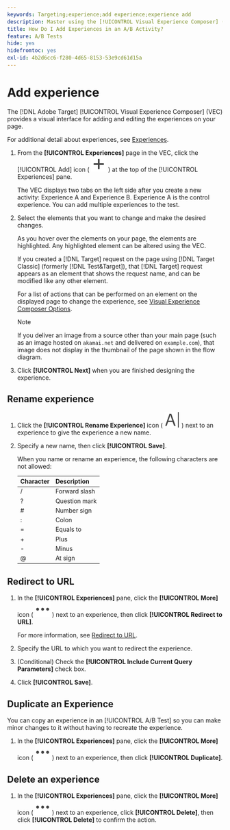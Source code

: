 ```yaml
---
keywords: Targeting;experience;add experience;experience add
description: Master using the [!UICONTROL Visual Experience Composer] (VEC) to add experiences to activities.
title: How Do I Add Experiences in an A/B Activity?
feature: A/B Tests
hide: yes
hidefromtoc: yes
exl-id: 4b2d6cc6-f280-4d65-8153-53e9cd61d15a
---
```

# Add experience

The [!DNL Adobe Target] [!UICONTROL Visual Experience Composer] (VEC) provides a visual interface for adding and editing the experiences on your page.

For additional detail about experiences, see [Experiences](/help/main/c-experiences/experiences.md#concept_A2E10F6AFB3D4AEAB6951EE14688848D). 

1. From the **[!UICONTROL Experiences]** page in the VEC, click the [!UICONTROL Add] icon ( ![Add icon](/help/main/assets/icons/Add.svg) ) at the top of the [!UICONTROL Experiences] pane.

   The VEC displays two tabs on the left side after you create a new activity: Experience A and Experience B. Experience A is the control experience. You can add multiple experiences to the test.

1. Select the elements that you want to change and make the desired changes.

   As you hover over the elements on your page, the elements are highlighted. Any highlighted element can be altered using the VEC.

   If you created a [!DNL Target] request on the page using [!DNL Target Classic] (formerly [!DNL Test&Target]), that [!DNL Target] request appears as an element that shows the request name, and can be modified like any other element.

   For a list of actions that can be performed on an element on the displayed page to change the experience, see [Visual Experience Composer Options](/help/main/c-experiences/c-visual-experience-composer/viztarget-options.md).

   >[!NOTE]
   >
   >If you deliver an image from a source other than your main page (such as an image hosted on `akamai.net` and delivered on `example.com`), that image does not display in the thumbnail of the page shown in the flow diagram.

1. Click **[!UICONTROL Next]** when you are finished designing the experience.

## Rename experience

1. Click the **[!UICONTROL Rename Experience]** icon ( ![Rename icon](/help/main/assets/icons/Rename.svg) ) next to an experience to give the experience a new name.

2. Specify a new name, then click **[!UICONTROL Save]**.

   When you name or rename an experience, the following characters are not allowed: 

   | Character | Description |
   |--- |--- |
   |/|Forward slash|
   |?|Question mark|
   |#|Number sign|
   |:|Colon|
   |=|Equals to|
   |+|Plus|
   |-|Minus|
   |@|At sign|

## Redirect to URL

1. In the **[!UICONTROL Experiences]** pane, click the **[!UICONTROL More]** icon ( ![More icon](/help/main/assets/icons/MoreSmall.svg) ) next to an experience, then click **[!UICONTROL Redirect to URL]**.

   For more information, see [Redirect to URL](/help/main/c-experiences/c-visual-experience-composer/redirect-offer.md).
   
1. Specify the URL to which you want to redirect the experience.

1. (Conditional) Check the **[!UICONTROL Include Current Query Parameters]** check box.

1. Click **[!UICONTROL Save]**.

## Duplicate an Experience

You can copy an experience in an [!UICONTROL A/B Test] so you can make minor changes to it without having to recreate the experience. 

1. In the **[!UICONTROL Experiences]** pane, click the **[!UICONTROL More]** icon ( ![More icon](/help/main/assets/icons/MoreSmall.svg) ) next to an experience, then click **[!UICONTROL Duplicate]**. 

## Delete an experience

1. In the **[!UICONTROL Experiences]** pane, click the **[!UICONTROL More]** icon ( ![More icon](/help/main/assets/icons/MoreSmall.svg) ) next to an experience, click **[!UICONTROL Delete]**, then click **[!UICONTROL Delete]** to confirm the action.
